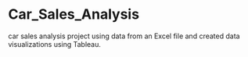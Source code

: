 # Car_Sales_Analysis
car sales analysis project using data from an Excel file and created data visualizations using Tableau.
